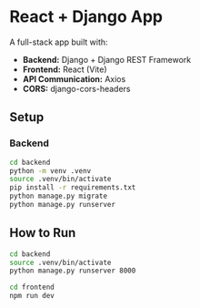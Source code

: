 # React + Django App

A full-stack app built with:
- **Backend:** Django + Django REST Framework
- **Frontend:** React (Vite)
- **API Communication:** Axios
- **CORS:** django-cors-headers

## Setup

### Backend
```bash
cd backend
python -m venv .venv
source .venv/bin/activate
pip install -r requirements.txt
python manage.py migrate
python manage.py runserver
```

## How to Run
```bash
cd backend
source .venv/bin/activate
python manage.py runserver 8000

cd frontend
npm run dev
```
